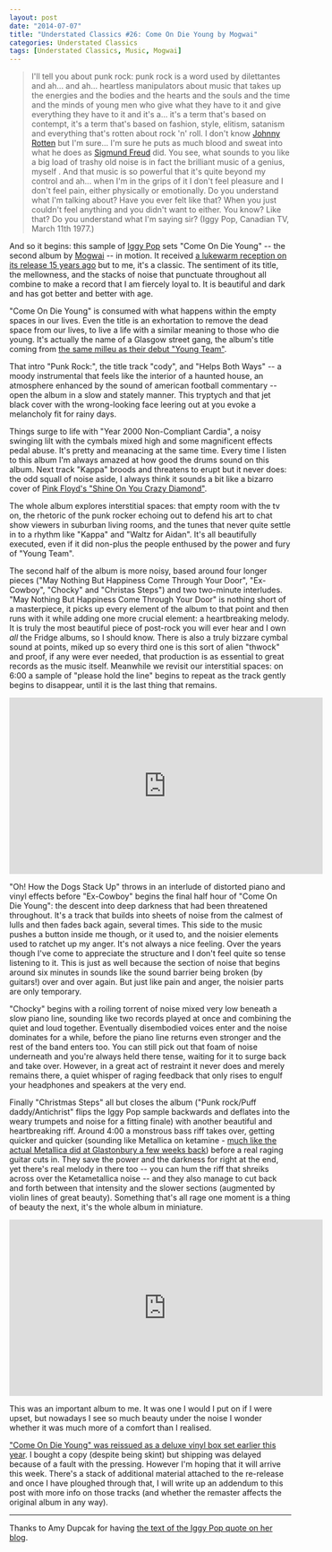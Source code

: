 ```yaml
---
layout: post
date: "2014-07-07"
title: "Understated Classics #26: Come On Die Young by Mogwai"
categories: Understated Classics
tags: [Understated Classics, Music, Mogwai]
---
```


> I'll tell you about punk rock: punk rock is a word used by dilettantes and ah... and ah... heartless manipulators about music that takes up the energies and the bodies and the hearts and the souls and the time and the minds of young men who give what they have to it and give everything they have to it and it's a... it's a term that's based on contempt, it's a term that's based on fashion, style, elitism, satanism and everything that's rotten about rock 'n' roll. I don't know [Johnny Rotten](http://en.wikiquote.org/wiki/John_Lydon) but I'm sure... I'm sure he puts as much blood and sweat into what he does as [Sigmund Freud](http://en.wikiquote.org/wiki/Sigmund_Freud) did. You see, what sounds to you like a big load of trashy old noise is in fact the brilliant music of a genius, myself . And that music is so powerful that it's quite beyond my control and ah... when I'm in the grips of it I don't feel pleasure and I don't feel pain, either physically or emotionally. Do you understand what I'm talking about? Have you ever felt like that? When you just couldn't feel anything and you didn't want to either. You know? Like that? Do you understand what I'm saying sir? (Iggy Pop, Canadian TV, March 11th 1977.)

And so it begins: this sample of [Iggy Pop](http://www.iggypop.com/index.html) sets "Come On Die Young" -- the second album by [Mogwai](http://www.mogwai.co.uk) -- in motion. It received [a lukewarm reception on its release 15 years ago](http://pitchfork.com/reviews/albums/5369-come-on-die-young/) but to me, it's a classic. The sentiment of its title, the mellowness, and the stacks of noise that punctuate throughout all combine to make a record that I am fiercely loyal to. It is beautiful and dark and has got better and better with age.

"Come On Die Young" is consumed with what happens within the empty spaces in our lives. Even the title is an exhortation to remove the dead space from our lives, to live a life with a similar meaning to those who die young. It's actually the name of a Glasgow street gang, the album's title coming from [the same milleu as their debut "Young Team"](http://en.wikipedia.org/wiki/List_of_gangs_in_Glasgow).

That intro "Punk Rock:", the title track "cody", and "Helps Both Ways" -- a moody instrumental that feels like the interior of a haunted house, an atmosphere enhanced by the sound of american football commentary -- open the album in a slow and stately manner. This tryptych and that jet black cover with the wrong-looking face leering out at you evoke a melancholy fit for rainy days.

Things surge to life with "Year 2000 Non-Compliant Cardia", a noisy swinging lilt with the cymbals mixed high and some magnificent effects pedal abuse. It's pretty and meanacing at the same time. Every time I listen to this album I'm always amazed at how good the drums sound on this album. Next track "Kappa" broods and threatens to erupt but it never does: the odd squall of noise aside, I always think it sounds a bit like a bizarro cover of [Pink Floyd's "Shine On You Crazy Diamond"](http://tabs.ultimate-guitar.com/p/pink_floyd/shine_on_you_crazy_diamond_tab.htm).

The whole album explores interstitial spaces: that empty room with the tv on, the rhetoric of the punk rocker echoing out to defend his art to chat show viewers in suburban living rooms, and the tunes that never quite settle in to a rhythm like "Kappa" and "Waltz for Aidan". It's all beautifully executed, even if it did non-plus the people enthused by the power and fury of "Young Team".

The second half of the album is more noisy, based around four longer pieces ("May Nothing But Happiness Come Through Your Door", "Ex-Cowboy", "Chocky" and "Christas Steps") and two two-minute interludes. "May Nothing But Happiness Come Through Your Door" is nothing short of a masterpiece, it picks up every element of the album to that point and then runs with it while adding one more crucial element: a heartbreaking melody. It is truly the most beautiful piece of post-rock you will ever hear and I own _all_ the Fridge albums, so I should know. There is also a truly bizzare cymbal sound at points, miked up so every third one is this sort of alien "thwock" and proof, if any were ever needed, that production is as essential to great records as the music itself. Meanwhile we revisit our interstitial spaces: on 6:00 a sample of "please hold the line" begins to repeat as the track gently begins to disappear, until it is the last thing that remains.

<iframe width="560" height="315" src="https://www.youtube.com/embed/tZFlRdEoEuM" frameborder="0" allow="accelerometer; autoplay; encrypted-media; gyroscope; picture-in-picture" allowfullscreen></iframe>

"Oh! How the Dogs Stack Up" throws in an interlude of distorted piano and vinyl effects before "Ex-Cowboy" begins the final half hour of "Come On Die Young": the descent into deep darkness that had been threatened throughout. It's a track that builds into sheets of noise from the calmest of lulls and then fades back again, several times. This side to the music pushes a button inside me though, or it used to, and the noisier elements used to ratchet up my anger. It's not always a nice feeling. Over the years though I've come to appreciate the structure and I don't feel quite so tense listening to it. This is just as well because the section of noise that begins around six minutes in sounds like the sound barrier being broken (by guitars!) over and over again. But just like pain and anger, the noisier parts are only temporary.

"Chocky" begins with a roiling torrent of noise mixed very low beneath a slow piano line, sounding like two records played at once and combining the quiet and loud together. Eventually disembodied voices enter and the noise dominates for a while, before the piano line returns even stronger and the rest of the band enters too. You can still pick out that foam of noise underneath and you're always held there tense, waiting for it to surge back and take over. However, in a great act of restraint it never does and merely remains there, a quiet whisper of raging feedback that only rises to engulf your headphones and speakers at the very end.

Finally "Christmas Steps" all but closes the album ("Punk rock/Puff daddy/Antichrist" flips the Iggy Pop sample backwards and deflates into the weary trumpets and noise for a fitting finale) with another beautiful and heartbreaking riff. Around 4:00 a monstrous bass riff takes over, getting quicker and quicker (sounding like Metallica on ketamine - [much like the actual Metallica did at Glastonbury a few weeks back](http://musicfeeds.com.au/news/mogwai-explain-the-metallica-glastonbury-controversy/)) before a real raging guitar cuts in. They save the power and the darkness for right at the end, yet there's real melody in there too -- you can hum the riff that shreiks across over the Ketametallica noise -- and they also manage to cut back and forth between that intensity and the slower sections (augmented by violin lines of great beauty). Something that's all rage one moment is a thing of beauty the next, it's the whole album in miniature.

<iframe width="560" height="315" src="https://www.youtube.com/embed/JN2w82fmmXc" frameborder="0" allow="accelerometer; autoplay; encrypted-media; gyroscope; picture-in-picture" allowfullscreen></iframe>

This was an important album to me. It was one I would I put on if I were upset, but nowadays I see so much beauty under the noise I wonder whether it was much more of a comfort than I realised.

["Come On Die Young" was reissued as a deluxe vinyl box set earlier this year](http://www.chemikal.co.uk/news/come-on-die-young-reissue-june-16th/). I bought a copy (despite being skint) but shipping was delayed because of a fault with the pressing. However I'm hoping that it will arrive this week. There's a stack of additional material attached to the re-release and once I have ploughed through that, I will write up an addendum to this post with more info on those tracks (and whether the remaster affects the original album in any way).

---

Thanks to Amy Dupcak for having [the text of the Iggy Pop quote on her blog](http://no-alternative-daily.blogspot.co.uk/2011/02/ill-tell-you-about-punk-rock.html).
